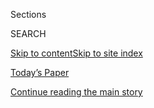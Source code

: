 <div id="app">

<div>

<div class="NYTAppHideMasthead css-1r6wvpq e1suatyy0">

<div class="section css-ui9rw0 e1suatyy2">

<div class="css-eph4ug er09x8g0">

<div class="css-6n7j50">

</div>

<span class="css-1dv1kvn">Sections</span>

<div class="css-10488qs">

<span class="css-1dv1kvn">SEARCH</span>

</div>

[Skip to content](#site-content)[Skip to site
index](#site-index)

</div>

<div class="css-10698na e1huz5gh0">

</div>

</div>

<div id="masthead-bar-one" class="section hasLinks css-15hmgas e1csuq9d3">

<div class="css-uqyvli e1csuq9d0">

</div>

<div class="css-1uqjmks e1csuq9d1">

</div>

<div class="css-9e9ivx">

[](https://myaccount.nytimes.com/auth/login?response_type=cookie&client_id=vi)

</div>

<div class="css-1bvtpon e1csuq9d2">

[Today’s Paper](https://www.nytimes.com/section/todayspaper)

</div>

</div>

</div>

</div>

<div data-aria-hidden="false">

<div id="site-content" data-role="main">

<div id="top-wrapper" class="css-15p45cc eaca97t0" type="top">

<div id="top-slug" class="css-19x0jxb eaca97t1" hidden="">

Advertisement

</div>

[Continue reading the main
story](#after-top)

<div class="ad top-wrapper" style="text-align:center;height:100%;display:block;min-height:90px">

<div id="top" class="place-ad" data-position="top" data-size-key="top">

</div>

</div>

<div id="after-top">

</div>

</div>

<div id="byline" class="section css-15h4p1b e9abtgs0">

<div class="css-1j21atc e1svk9qx1">

<div class="css-nfcc9b e1svk9qx3">

<div class="css-cnx41t">

![Portrait of Emily
Flitter](https://static01.nyt.com/images/2019/06/19/reader-center/author-emily-flitter/author-emily-flitter-thumbLarge.png)

</div>

<div class="css-vl9dhg e1svk9qx5">

<div class="css-1nrhkj6 e1svk9qx6">

# Emily Flitter

</div>

## <span></span>

Emily Flitter covers banking and Wall Street for The New York Times.
Before joining The Times in 2017, she spent eight years at Reuters,
writing about politics, financial crimes and the environment. She
covered Donald Trump's 2016 presidential campaign and has also reported
from parts of the United States affected by tragedy, including the East
Texas communities flooded by Hurricane Harvey in 2017; the city of
Roseburg, Ore., where nine people were killed in a mass shooting; and
Ferguson, Mo., the site of protests that followed the killing of an
unarmed black man by a police officer.

<span class="css-dd5dyy">More**</span>

</div>

</div>

</div>

<div>

<div id="mid1-wrapper" class="css-1mn4oms eaca97t0" type="rank">

<div id="mid1-slug" class="css-1tag3rd eaca97t1">

Advertisement

</div>

[Continue reading the main
story](#after-mid1)

<div id="mid1" class="ad mid1-wrapper" style="text-align:center;height:100%;display:block">

</div>

<div id="after-mid1">

</div>

</div>

</div>

<div class="css-185go5a e1o5byef0">

<div class="css-15cbhtu">

  - [Latest](#stream-panel)
  - <span class="css-6n7j50">Search</span>
    <div class="control">
    <div class="label-container css-1dv1kvn">
    Search
    </div>
    <div class="css-wm4t3d">
    **<span id="clear-search-input" class="css-1dv1kvn">Clear this text
    input</span>
    </div>
    </div>
    <span class="css-1iovbfw"></span>

<div id="stream-panel" class="section css-8msx5b e1jz0cab1">

<div class="css-13mho3u">

1.  
    
    <div class="css-1cp3ece">
    
    <div class="css-1l4spti">
    
    [](/2020/07/31/business/democrats-fed-banks-capital-requirements.html)
    
    <div class="css-79elbk">
    
    ![](https://static01.nyt.com/images/2020/08/01/business/31brownletter/merlin_135772122_e1866108-50ec-44d1-abaf-1139bb48f413-thumbWide.jpg?quality=75&auto=webp&disable=upscale)
    
    </div>
    
    ## Democrats Decry Fed Push to Ease Capital Requirements for Big Banks
    
    Senators Sherrod Brown and Elizabeth Warren criticized a Fed-backed
    effort to slip a change into the next coronavirus relief package
    
    <div class="css-1nqbnmb ea5icrr0">
    
    By <span class="css-1n7hynb">Emily Flitter <span>and</span> Jeanna
    Smialek</span>
    
    </div>
    
    </div>
    
    <div class="css-1lc2l26 e1xfvim33">
    
    </div>
    
    </div>

2.  
    
    <div class="css-1cp3ece">
    
    <div class="css-1l4spti">
    
    [](/2020/07/27/business/bank-regulations-rollback-stimulus-bill.html)
    
    <div class="css-79elbk">
    
    ![](https://static01.nyt.com/images/2020/07/27/business/27Virus-Bankregs/merlin_173367603_46337650-273d-4a62-ba57-f2025b392892-thumbWide.jpg?quality=75&auto=webp&disable=upscale)
    
    </div>
    
    ## Republican Stimulus Package May Come With a Benefit for Big Banks
    
    The chairman of the Senate Banking Committee is preparing to relax
    capital requirements imposed in the wake of the 2008 financial
    crisis.
    
    <div class="css-1nqbnmb ea5icrr0">
    
    By <span class="css-1n7hynb">Emily Flitter, Jeanna Smialek
    <span>and</span> Peter
    Eavis</span>
    
    </div>
    
    </div>
    
    <div class="css-1lc2l26 e1xfvim33">
    
    </div>
    
    </div>

3.  
    
    <div class="css-1cp3ece">
    
    <div class="css-1l4spti">
    
    [](/2020/07/16/business/banks-housing-racial-discrimination.html)
    
    <div class="css-79elbk">
    
    ![](https://static01.nyt.com/images/2020/07/16/business/16hud/16hud-thumbWide-v2.jpg?quality=75&auto=webp&disable=upscale)
    
    </div>
    
    ## Big Banks’ ‘Revolutionary’ Request: Please Don’t Weaken This Rule
    
    The Department of Housing and Urban Development is on the verge of
    defanging an antidiscrimination rule. Four big banks are asking it
    not to.
    
    <div class="css-1nqbnmb ea5icrr0">
    
    By <span class="css-1n7hynb">Emily
    Flitter</span>
    
    </div>
    
    </div>
    
    <div class="css-1lc2l26 e1xfvim33">
    
    </div>
    
    </div>

4.  
    
    <div class="css-1cp3ece">
    
    <div class="css-1l4spti">
    
    [](/2020/07/16/business/bank-of-america-sets-aside-another-4-billion-to-cover-loan-losses.html)
    
    <div class="css-79elbk">
    
    ![](https://static01.nyt.com/images/2017/12/23/business/dealbook/23db-newsletter-bofa/23db-newsletter-bofa-thumbWide.jpg?quality=75&auto=webp&disable=upscale)
    
    </div>
    
    ## Bank of America sets aside another $4 billion to cover loan losses.
    
    <div class="css-1nqbnmb ea5icrr0">
    
    By <span class="css-1n7hynb">Emily
    Flitter</span>
    
    </div>
    
    </div>
    
    <div class="css-1lc2l26 e1xfvim33">
    
    </div>
    
    </div>

5.  
    
    <div class="css-1cp3ece">
    
    <div class="css-1l4spti">
    
    [](/live/2020/07/15/business/stock-market-today-coronavirus/black-business-owners-had-a-harder-time-getting-federal-aid-a-study-finds)
    
    <div class="css-79elbk">
    
    ![](https://static01.nyt.com/images/2020/07/15/business/15virus-pppbias/merlin_173891673_efb90f4a-ea7b-413e-a880-9216c5ccd946-thumbWide.jpg?quality=75&auto=webp&disable=upscale)
    
    </div>
    
    ## Black business owners had a harder time getting federal aid, a study finds.
    
    <div class="css-1nqbnmb ea5icrr0">
    
    By <span class="css-1n7hynb">Emily
    Flitter</span>
    
    </div>
    
    </div>
    
    <div class="css-1lc2l26 e1xfvim33">
    
    </div>
    
    </div>

6.  
    
    <div class="css-1cp3ece">
    
    <div class="css-1l4spti">
    
    [](/2020/07/15/business/paycheck-protection-program-bias.html)
    
    <div class="css-79elbk">
    
    ![](https://static01.nyt.com/images/2020/07/15/business/15virus-pppbias/merlin_173891673_efb90f4a-ea7b-413e-a880-9216c5ccd946-thumbWide.jpg?quality=75&auto=webp&disable=upscale)
    
    </div>
    
    ## Black Business Owners Had a Harder Time Getting Federal Aid, a Study Finds
    
    A nonprofit sent Black and white “mystery shoppers” to branches of
    17 banks, where they asked for loans under the Paycheck Protection
    Program. White customers got better treatment.
    
    <div class="css-1nqbnmb ea5icrr0">
    
    By <span class="css-1n7hynb">Emily
    Flitter</span>
    
    </div>
    
    </div>
    
    <div class="css-1lc2l26 e1xfvim33">
    
    </div>
    
    </div>

7.  
    
    <div class="css-1cp3ece">
    
    <div class="css-1l4spti">
    
    [](/live/2020/07/14/business/stock-market-updates-coronavirus/banks-stockpile-billions-as-they-prepare-for-things-to-get-worse)
    
    <div class="css-79elbk">
    
    ![](https://static01.nyt.com/images/2020/07/14/business/14virus-banks3/merlin_173093649_ad62da84-2808-470e-99cd-8fbdf8c87dec-thumbWide.jpg?quality=75&auto=webp&disable=upscale)
    
    </div>
    
    ## Banks stockpile billions as they prepare for things to get worse.
    
    <div class="css-1nqbnmb ea5icrr0">
    
    By <span class="css-1n7hynb">Emily Flitter, Stacy Cowley
    <span>and</span> Gillian
    Friedman</span>
    
    </div>
    
    </div>
    
    <div class="css-1lc2l26 e1xfvim33">
    
    </div>
    
    </div>

8.  
    
    <div class="css-1cp3ece">
    
    <div class="css-1l4spti">
    
    [](/2020/07/14/business/big-banks-quarterly-results.html)
    
    <div class="css-79elbk">
    
    ![](https://static01.nyt.com/images/2020/07/14/business/14virus-banks3/merlin_173093649_ad62da84-2808-470e-99cd-8fbdf8c87dec-thumbWide.jpg?quality=75&auto=webp&disable=upscale)
    
    </div>
    
    ## Banks Stockpile Billions as They Prepare for Things to Get Worse
    
    JPMorgan Chase, Citigroup and Wells Fargo said that as long as the
    economy behaved according to their forecasts, they were braced for
    more pandemic-induced pain.
    
    <div class="css-1nqbnmb ea5icrr0">
    
    By <span class="css-1n7hynb">Emily Flitter, Stacy Cowley
    <span>and</span> Gillian
    Friedman</span>
    
    </div>
    
    </div>
    
    <div class="css-1lc2l26 e1xfvim33">
    
    </div>
    
    </div>

9.  
    
    <div class="css-1cp3ece">
    
    <div class="css-1l4spti">
    
    [](/2020/07/14/business/pandemic-preparations-cut-jpmorgans-second-quarter-earnings-in-half.html)
    
    <div class="css-79elbk">
    
    ![](https://static01.nyt.com/images/2020/07/14/business/14-markets-brf-bankearnings-swap/merlin_134270243_ab958979-800c-4125-8e33-4bce6b50e613-thumbWide.jpg?quality=75&auto=webp&disable=upscale)
    
    </div>
    
    ## Pandemic preparations cut JPMorgan’s second quarter earnings in half.
    
    <div class="css-1nqbnmb ea5icrr0">
    
    By <span class="css-1n7hynb">Emily
    Flitter</span>
    
    </div>
    
    </div>
    
    <div class="css-1lc2l26 e1xfvim33">
    
    </div>
    
    </div>

10. 
    
    <div class="css-1cp3ece">
    
    <div class="css-1l4spti">
    
    [](/2020/07/14/business/i-cant-keep-doing-this-small-business-owners-are-giving-up.html)
    
    <div class="css-79elbk">
    
    ![](https://static01.nyt.com/images/2020/07/09/business/00virus-smallbizfate1/merlin_174338130_6ef254c4-fb0e-47b5-8754-c36c5a627958-thumbWide.jpg?quality=75&auto=webp&disable=upscale)
    
    </div>
    
    ## ‘I can’t keep doing this’: Small-business owners are giving up.
    
    <div class="css-1nqbnmb ea5icrr0">
    
    By <span class="css-1n7hynb">Emily Flitter</span>
    
    </div>
    
    </div>
    
    <div class="css-1lc2l26 e1xfvim33">
    
    </div>
    
    </div>

<div class="css-13mho3u">

<div class="css-1t62hi8">

<div class="css-1stvaey">

Show
More

<div>

<div style="border:0;clip:rect(0 0 0 0);height:1px;margin:-1px;overflow:hidden;white-space:nowrap;padding:0;width:1px;position:absolute" data-role="log" data-aria-live="assertive">

</div>

<div style="border:0;clip:rect(0 0 0 0);height:1px;margin:-1px;overflow:hidden;white-space:nowrap;padding:0;width:1px;position:absolute" data-role="log" data-aria-live="assertive">

</div>

<div style="border:0;clip:rect(0 0 0 0);height:1px;margin:-1px;overflow:hidden;white-space:nowrap;padding:0;width:1px;position:absolute" data-role="log" data-aria-live="polite">

</div>

<div style="border:0;clip:rect(0 0 0 0);height:1px;margin:-1px;overflow:hidden;white-space:nowrap;padding:0;width:1px;position:absolute" data-role="log" data-aria-live="polite">

</div>

</div>

</div>

</div>

</div>

</div>

<div class="css-g6hk37 supplemental">

<div id="mid2-wrapper" class="css-10wkyv7 eaca97t0" type="lede">

<div id="mid2-slug" class="css-1tag3rd eaca97t1">

Advertisement

</div>

[Continue reading the main
story](#after-mid2)

<div id="mid2" class="ad mid2-wrapper" style="text-align:center;height:100%;display:block;min-height:250px">

</div>

<div id="after-mid2">

</div>

</div>

## Follow Elsewhere

<div class="module-body">

  - [**<span data-aria-hidden="true">FlitterOnFraud</span><span class="css-1dv1kvn">twitter
    page for FlitterOnFraud</span>](https://twitter.com/FlitterOnFraud)

</div>

</div>

</div>

</div>

</div>

</div>

</div>

## Site Index

<div>

</div>

## Site Information Navigation

  - [© <span>2020</span> <span>The New York Times
    Company</span>](https://help.nytimes.com/hc/en-us/articles/115014792127-Copyright-notice)

<!-- end list -->

  - [NYTCo](https://www.nytco.com/)
  - [Contact
    Us](https://help.nytimes.com/hc/en-us/articles/115015385887-Contact-Us)
  - [Work with us](https://www.nytco.com/careers/)
  - [Advertise](https://nytmediakit.com/)
  - [T Brand Studio](http://www.tbrandstudio.com/)
  - [Your Ad
    Choices](https://www.nytimes.com/privacy/cookie-policy#how-do-i-manage-trackers)
  - [Privacy](https://www.nytimes.com/privacy)
  - [Terms of
    Service](https://help.nytimes.com/hc/en-us/articles/115014893428-Terms-of-service)
  - [Terms of
    Sale](https://help.nytimes.com/hc/en-us/articles/115014893968-Terms-of-sale)
  - [Site
    Map](https://spiderbites.nytimes.com)
  - [Help](https://help.nytimes.com/hc/en-us)
  - [Subscriptions](https://www.nytimes.com/subscription?campaignId=37WXW)

</div>

</div>
